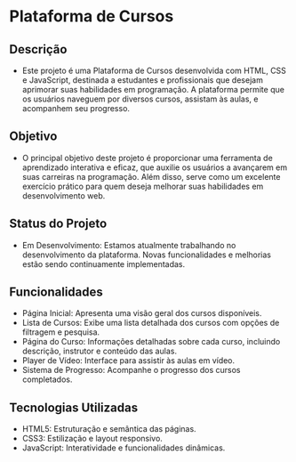 # Plataforma de Cursos
## Descrição
- Este projeto é uma Plataforma de Cursos desenvolvida com HTML, CSS e JavaScript, destinada a estudantes e profissionais que desejam aprimorar suas habilidades em programação. A plataforma permite que os usuários naveguem por diversos cursos, assistam às aulas, e acompanhem seu progresso.

## Objetivo
- O principal objetivo deste projeto é proporcionar uma ferramenta de aprendizado interativa e eficaz, que auxilie os usuários a avançarem em suas carreiras na programação. Além disso, serve como um excelente exercício prático para quem deseja melhorar suas habilidades em desenvolvimento web.

## Status do Projeto
- Em Desenvolvimento: Estamos atualmente trabalhando no desenvolvimento da plataforma. Novas funcionalidades e melhorias estão sendo continuamente implementadas.

## Funcionalidades
- Página Inicial: Apresenta uma visão geral dos cursos disponíveis.
- Lista de Cursos: Exibe uma lista detalhada dos cursos com opções de filtragem e pesquisa.
- Página do Curso: Informações detalhadas sobre cada curso, incluindo descrição, instrutor e conteúdo das aulas.
- Player de Vídeo: Interface para assistir às aulas em vídeo.
- Sistema de Progresso: Acompanhe o progresso dos cursos completados.

## Tecnologias Utilizadas
- HTML5: Estruturação e semântica das páginas.
- CSS3: Estilização e layout responsivo.
- JavaScript: Interatividade e funcionalidades dinâmicas.

